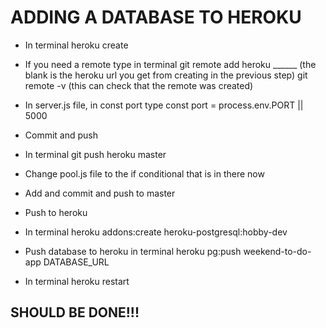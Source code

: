 # ADDING A DATABASE TO HEROKU
- In terminal
heroku create

- If you need a remote type in terminal
git remote add heroku ______ (the blank is the heroku url you get from creating in the previous step)
git remote -v (this can check that the remote was created)

- In server.js file, in const port type const port = process.env.PORT || 5000

- Commit and push

- In terminal
git push heroku master

- Change pool.js file to the if conditional that is in there now

- Add and commit and push to master

- Push to heroku

- In terminal
heroku addons:create heroku-postgresql:hobby-dev

- Push database to heroku in terminal
heroku pg:push weekend-to-do-app DATABASE_URL

- In terminal
heroku restart

## SHOULD BE DONE!!!